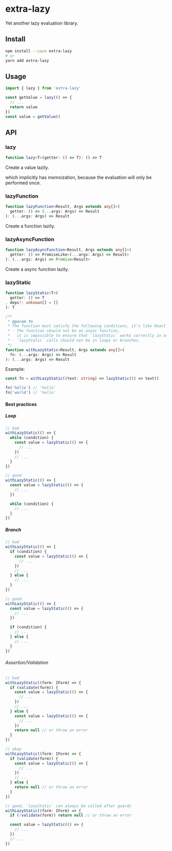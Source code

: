 # extra-lazy
Yet another lazy evaluation library.

## Install
```sh
npm install --save extra-lazy
# or
yarn add extra-lazy
```

## Usage
```ts
import { lazy } from 'extra-lazy'

const getValue = lazy(() => {
  // ...
  return value
})
const value = getValue()
```

## API
### lazy
```ts
function lazy<T>(getter: () => T): () => T
```

Create a value lazily.

which implicitly has memoization,
because the evaluation will only be performed once.

### lazyFunction
```ts
function lazyFunction<Result, Args extends any[]>(
  getter: () => (...args: Args) => Result
): (...args: Args) => Result
```

Create a function lazily.

### lazyAsyncFunction
```ts
function lazyAsyncFunction<Result, Args extends any[]>(
  getter: () => PromiseLike<(...args: Args) => Result>
): (...args: Args) => Promise<Result>
```

Create a async function lazily.

### lazyStatic
```ts
function lazyStatic<T>(
  getter: () => T
, deps?: unknown[] = []
): T

/**
 * @param fn
 * The function must satisfy the following conditions, it's like React hooks very much:
 * - The function should not be an async function,
 *   it is impossible to ensure that `lazyStatic` works correctly in asynchronous flows.
 * - `lazyStatic` calls should not be in loops or branches.
 */
function withLazyStatic<Result, Args extends any[]>(
  fn: (...args: Args) => Result
): (...args: Args) => Result
```

Example:
```ts
const fn = withLazyStatic((text: string) => lazyStatic(() => text))

fn('hello') // 'hello'
fn('world') // 'hello'
```

#### Best practices
##### Loop
```ts
// bad
withLazyStatic(() => {
  while (condition) {
    const value = lazyStatic(() => {
      // ...
    })
    // ...
  }
})

// good
withLazyStatic(() => {
  const value = lazyStatic(() => {
    // ...
  })

  while (condition) {
    // ...
  }
})
```

##### Branch
```ts
// bad
withLazyStatic(() => {
  if (condition) {
    const value = lazyStatic(() => {
      // ...
    })
    // ...
  } else {
    // ...
  }
})

// good
withLazyStatic(() => {
  const value = lazyStatic(() => {
    // ...
  })

  if (condition) {
    // ...
  } else {
    // ...
  }
})
```

###### Assertion/Validation
``` ts
// bad
withLazyStatic((form: IForm) => {
  if (validate(form)) {
    const value = lazyStatic(() => {
      // ...
    })
    // ...
  } else {
    const value = lazyStatic(() => {
      // ...
    })
    return null // or throw an error
  }
})

// okay
withLazyStatic((form: IForm) => {
  if (validate(form)) {
    const value = lazyStatic(() => {
      // ...
    })
    // ...
  } else {
    return null // or throw an error
  }
})

// good, `lazyStatic` can always be called after guards
withLazyStatic((form: IForm) => {
  if (!validate(form)) return null // or throw an error

  const value = lazyStatic(() => {
    // ...
  })
  // ...
})
```
